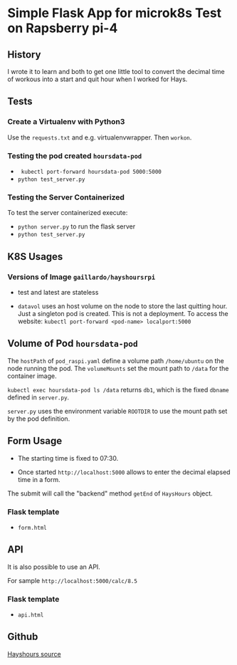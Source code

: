 # Simple Flask App for microk8s Test on Rapsberry pi-4

## History

I wrote it to learn and both to get one little tool
to convert the decimal time of workous into a start
and quit hour when I worked for Hays.

## Tests

### Create a Virtualenv with Python3

Use the `requests.txt` and e.g. virtualenvwrapper.
Then `workon`.

### Testing  the pod created `hoursdata-pod`

- ` kubectl port-forward hoursdata-pod 5000:5000`
- `python test_server.py`

### Testing the Server Containerized

To test the server containerized execute:

- `python server.py` to run the flask server
- `python test_server.py`

## K8S Usages

### Versions of Image `gaillardo/hayshoursrpi`

- test and latest are stateless

- `datavol` uses an host volume on the node to store the last
  quitting hour. Just a singleton pod is created. This is not
  a deployment. To access the website:
  `kubectl port-forward <pod-name> localport:5000`

## Volume of Pod `hoursdata-pod` 

The `hostPath` of `pod_raspi.yaml` define a volume path `/home/ubuntu`
on the node running the pod. The `volumeMounts` set the mount
path to `/data` for the container image.

`kubectl exec hoursdata-pod ls /data` returns `db1`, which is the
fixed `dbname` defined in `server.py`.

`server.py` uses the environment variable `ROOTDIR` to use the
mount path set by the pod definition.

## Form Usage

- The starting time is fixed to 07:30.

- Once started `http://localhost:5000` allows to enter
  the decimal elapsed time in a form.

The submit will call the "backend" method `getEnd`
of `HaysHours` object.

### Flask template

- `form.html`

## API

It is also possible to use an API.

For sample
`http://localhost:5000/calc/8.5`

### Flask template

- `api.html`

## Github

[Hayshours source](https://github.com/OlivierGaillard/hayshoursrpi)
